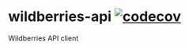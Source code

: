# wildberries-api [![codecov](https://codecov.io/gh/Kirill-Lekhov/wildberries-api/graph/badge.svg?token=PTPIWKPMQI)](https://codecov.io/gh/Kirill-Lekhov/wildberries-api)
Wildberries API client

